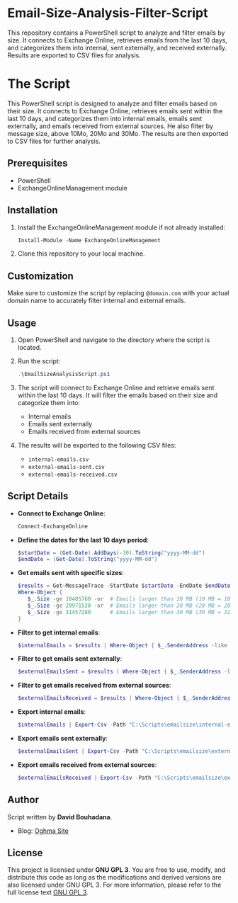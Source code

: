 # Email-Size-Analysis-Filter-Script
This repository contains a PowerShell script to analyze and filter emails by size. It connects to Exchange Online, retrieves emails from the last 10 days, and categorizes them into internal, sent externally, and received externally. Results are exported to CSV files for analysis.

# The Script

This PowerShell script is designed to analyze and filter emails based on their size. It connects to Exchange Online, retrieves emails sent within the last 10 days, and categorizes them into internal emails, emails sent externally, and emails received from external sources. He also filter by message size, above 10Mo, 20Mo and 30Mo. The results are then exported to CSV files for further analysis.

## Prerequisites

- PowerShell
- ExchangeOnlineManagement module

## Installation

1. Install the ExchangeOnlineManagement module if not already installed:
    ```powershell
    Install-Module -Name ExchangeOnlineManagement
    ```

2. Clone this repository to your local machine.

## Customization
Make sure to customize the script by replacing `@domain.com` with your actual domain name to accurately filter internal and external emails.

## Usage

1. Open PowerShell and navigate to the directory where the script is located.

2. Run the script:
    ```powershell
    .\EmailSizeAnalysisScript.ps1
    ```

3. The script will connect to Exchange Online and retrieve emails sent within the last 10 days. It will filter the emails based on their size and categorize them into:
    - Internal emails
    - Emails sent externally
    - Emails received from external sources

4. The results will be exported to the following CSV files:
    - `internal-emails.csv`
    - `external-emails-sent.csv`
    - `external-emails-received.csv`

## Script Details

- **Connect to Exchange Online**:
    ```powershell
    Connect-ExchangeOnline
    ```

- **Define the dates for the last 10 days period**:
    ```powershell
    $startDate = (Get-Date).AddDays(-10).ToString("yyyy-MM-dd")
    $endDate = (Get-Date).ToString("yyyy-MM-dd")
    ```

- **Get emails sent with specific sizes**:
    ```powershell
    $results = Get-MessageTrace -StartDate $startDate -EndDate $endDate -PageSize 5000 |
    Where-Object {
       $_.Size -ge 10485760 -or  # Emails larger than 10 MB (10 MB = 10485760 bytes)
       $_.Size -ge 20971520 -or  # Emails larger than 20 MB (20 MB = 20971520 bytes)
       $_.Size -ge 31457280      # Emails larger than 30 MB (30 MB = 31457280 bytes)
    }
    ```

- **Filter to get internal emails**:
    ```powershell
    $internalEmails = $results | Where-Object { $_.SenderAddress -like "*@domain.com" -and $_.RecipientAddress -like "*@domain.com" }
    ```

- **Filter to get emails sent externally**:
    ```powershell
    $externalEmailsSent = $results | Where-Object { $_.SenderAddress -like "*@domain.com" -and $_.RecipientAddress -notlike "*@domain.com" }
    ```

- **Filter to get emails received from external sources**:
    ```powershell
    $externalEmailsReceived = $results | Where-Object { $_.SenderAddress -notlike "*@domain.com" -and $_.RecipientAddress -like "*@domain.com" }
    ```

- **Export internal emails**:
    ```powershell
    $internalEmails | Export-Csv -Path "C:\Scripts\emailsize\internal-emails.csv" -NoTypeInformation
    ```

- **Export emails sent externally**:
    ```powershell
    $externalEmailsSent | Export-Csv -Path "C:\Scripts\emailsize\external-emails-sent.csv" -NoTypeInformation
    ```

- **Export emails received from external sources**:
    ```powershell
    $externalEmailsReceived | Export-Csv -Path "C:\Scripts\emailsize\external-emails-received.csv" -NoTypeInformation
    ```

## Author

Script written by **David Bouhadana**.

- Blog: [Oghma Site](https://oghmasite.wordpress.com/)

## License

This project is licensed under **GNU GPL 3**. You are free to use, modify, and distribute this code as long as the modifications and derived versions are also licensed under GNU GPL 3. For more information, please refer to the full license text [GNU GPL 3](https://www.gnu.org/licenses/gpl-3.0.html).
